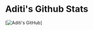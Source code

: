 # Aditi's Github Stats

[![Aditi's GitHub](https://github-readme-stats.vercel.app/api?username=aditi0206_private=true&show_icons=true&hide_title=true&include_all_commits=true)]
